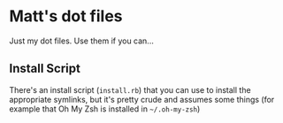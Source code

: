 Matt's dot files
================

Just my dot files. Use them if you can...

## Install Script

There's an install script (`install.rb`) that you can use to install the
appropriate symlinks, but it's pretty crude and assumes some things (for
example that Oh My Zsh is installed in `~/.oh-my-zsh`)
